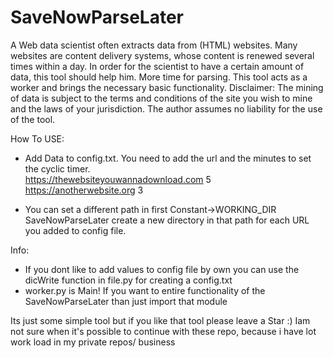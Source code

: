 # SaveNowParseLater

A Web data scientist often extracts data from (HTML) websites. Many websites are content delivery systems, whose content is renewed several times within a day. In order for the scientist to have a certain amount of data, this tool should help him. More time for parsing. This tool acts as a worker and brings the necessary basic functionality. 
Disclaimer:
   The mining of data is subject to the terms and conditions of the site you wish to mine and the laws of your jurisdiction. 
   The author assumes no liability for the use of the tool.

How To USE:
  - Add Data to config.txt. You need to add the url and the minutes to set the cyclic timer. <br />
    https://thewebsiteyouwannadownload.com 5<br />
    https://anotherwebsite.org 3

  - You can set a different path in first Constant->WORKING_DIR <br />SaveNowParseLater create a new directory in that path for each URL you added to config file. 

Info:
  - If you dont like to add values to config file by own you can use the dicWrite function in file.py for creating a config.txt
  - worker.py is Main! If you want to entire functionality of the SaveNowParseLater than just import that module

Its just some simple tool but if you like that tool please leave a Star :)
Iam not sure when it's possible to continue with these repo, because i have lot work load in my private repos/ business


